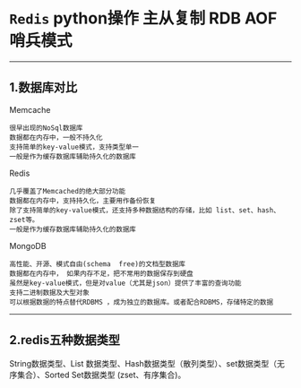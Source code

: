 # `Redis` python操作 主从复制 RDB AOF 哨兵模式
****
## 1.数据库对比
Memcache
``````
很早出现的NoSql数据库
数据都在内存中，一般不持久化
支持简单的key-value模式，支持类型单一
一般是作为缓存数据库辅助持久化的数据库
``````
Redis
``````
几乎覆盖了Memcached的绝大部分功能
数据都在内存中，支持持久化，主要用作备份恢复
除了支持简单的key-value模式，还支持多种数据结构的存储，比如 list、set、hash、zset等。
一般是作为缓存数据库辅助持久化的数据库
``````
MongoDB
```
高性能、开源、模式自由(schema  free)的文档型数据库
数据都在内存中， 如果内存不足，把不常用的数据保存到硬盘
虽然是key-value模式，但是对value（尤其是json）提供了丰富的查询功能
支持二进制数据及大型对象
可以根据数据的特点替代RDBMS ，成为独立的数据库。或者配合RDBMS，存储特定的数据
```
****
## 2.redis五种数据类型
String数据类型、List 数据类型、Hash数据类型（散列类型）、set数据类型（无序集合）、Sorted Set数据类型 (zset、有序集合)。
